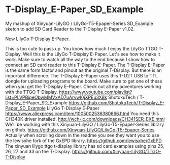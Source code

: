 # T-Display_E-Paper_SD_Example
My mashup of Xinyuan-LilyGO / LilyGo-T5-Epaper-Series SD_Example sketch to add SD Card Reader to the T-Display E-Paper v1.02.

New LilyGo T-Display E-Paper.


This is too cute to pass up. You know how much I enjoy the LilyGo TTGO T-Display.  Well this is the LilyGo T-Display E-Paper. Let's see how to make it work. Make sure to watch all the way to the end because I show how to connect an SD card reader to this T-Display E-Paper. The T-Display E-Paper is the same form factor and pinout as the original T-Display. But there is an important difference. The T-Display E-Paper uses this T-U2T USB to TTL dongle for uploading programs to the board. Make sure to get one of these when you get the T-Display E-Paper.
Check out all my adventures working with the TTGO T-Display.
https://www.youtube.com/playlist?list=PLVPBipeObwMMVxAD7uArvwI0jXPEu3X8k
ShotokuTech / T-Display_E-Paper_SD_Example
https://github.com/ShotokuTech/T-Display_E-Paper_SD_Example
LilyGo T-Display E-Paper
https://www.aliexpress.com/item/1005002536380666.html
You need this CH340K driver installed.
http://wch-ic.com/downloads/CH341SER_EXE.html
We'll be working with this Xinyuan-LilyGO / LilyGo-T5-Epaper-Series library on github.
https://github.com/Xinyuan-LilyGO/LilyGo-T5-Epaper-Series
Actually when scrolling down in the readme you see they want you to use the lewisxhe fork of the GxEPD library.
https://github.com/lewisxhe/GxEPD
The xinyuan lilygo ttgo t-display library has sd card examples using pins 25, 26, 27 and 33 on the T-Display.
https://github.com/Xinyuan-LilyGO/TTGO-T-Display
